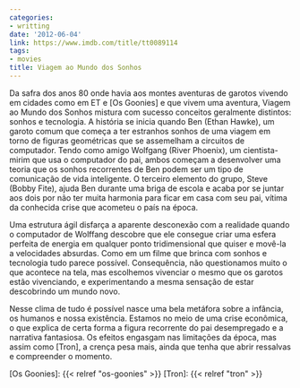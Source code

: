 ```yaml
---
categories:
- writting
date: '2012-06-04'
link: https://www.imdb.com/title/tt0089114
tags:
- movies
title: Viagem ao Mundo dos Sonhos
---
```


Da safra dos anos 80 onde havia aos montes aventuras de garotos vivendo em cidades como em ET e [Os Goonies] e que vivem uma aventura, Viagem ao Mundo dos Sonhos mistura com sucesso conceitos geralmente distintos: sonhos e tecnologia. A história se inicia quando Ben (Ethan Hawke), um garoto comum que começa a ter estranhos sonhos de uma viagem em torno de figuras geométricas que se assemelham a circuitos de computador. Tendo como amigo Wolfgang (River Phoenix), um cientista-mirim que usa o computador do pai, ambos começam a desenvolver uma teoria que os sonhos recorrentes de Ben podem ser um tipo de comunicação de vida inteligente. O terceiro elemento do grupo, Steve (Bobby Fite), ajuda Ben durante uma briga de escola e acaba por se juntar aos dois por não ter muita harmonia para ficar em casa com seu pai, vítima da conhecida crise que acometeu o país na época.

Uma estrutura ágil disfarça a aparente desconexão com a realidade quando o computador de Wolffang descobre que ele consegue criar uma esfera perfeita de energia em qualquer ponto tridimensional que quiser e movê-la a velocidades absurdas. Como em um filme que brinca com sonhos e tecnologia tudo parece possível. Consequência, não questionamos muito o que acontece na tela, mas escolhemos vivenciar o mesmo que os garotos estão vivenciando, e experimentando a mesma sensação de estar descobrindo um mundo novo.

Nesse clima de tudo é possível nasce uma bela metáfora sobre a infância, os humanos e nossa existência. Estamos no meio de uma crise econômica, o que explica de certa forma a figura recorrente do pai desempregado e a narrativa fantasiosa. Os efeitos engasgam nas limitações da época, mas assim como [Tron], a crença pesa mais, ainda que tenha que abrir ressalvas e compreender o momento.

[Os Goonies]: {{< relref "os-goonies" >}}
[Tron]: {{< relref "tron" >}}


